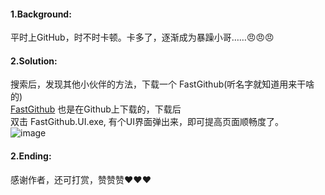 #### 1.Background:
平时上GitHub，时不时卡顿。卡多了，逐渐成为暴躁小哥……:angry::angry::angry:   

#### 2.Solution:
搜索后，发现其他小伙伴的方法，下载一个 FastGithub(听名字就知道用来干啥的)  
[FastGithub](https://github.com/dotnetcore/FastGithub)
也是在Github上下载的，下载后  
双击 FastGithub.UI.exe, 有个UI界面弹出来，即可提高页面顺畅度了。  
![image](https://user-images.githubusercontent.com/32427537/179387236-0b03350c-c2e9-4240-bb92-cdc923986654.png)  

#### 2.Ending:
感谢作者，还可打赏，赞赞赞:heart::heart::heart:
